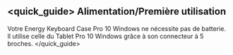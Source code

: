## <quick_guide> Alimentation/Première utilisation

Votre Energy Keyboard Case Pro 10 Windows ne nécessite pas de batterie. Il utilise celle du Tablet Pro 10 Windows grâce à son connecteur à 5 broches. 
</quick_guide> 
